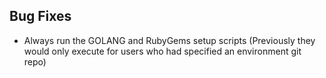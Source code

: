 ## Bug Fixes

- Always run the GOLANG and RubyGems setup scripts
  (Previously they would only execute for users who had
   specified an environment git repo)
